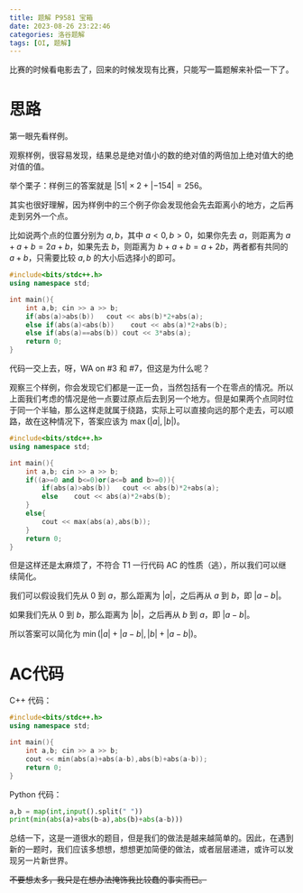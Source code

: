```yaml
---
title: 题解 P9581 宝箱
date: 2023-08-26 23:22:46
categories: 洛谷题解
tags: [OI, 题解]
---
```

比赛的时候看电影去了，回来的时候发现有比赛，只能写一篇题解来补偿一下了。

# 思路

第一眼先看样例。

观察样例，很容易发现，结果总是绝对值小的数的绝对值的两倍加上绝对值大的绝对值的值。

举个栗子：样例三的答案就是 $|51|\times2+|-154|=256$。

其实也很好理解，因为样例中的三个例子你会发现他会先去距离小的地方，之后再走到另外一个点。

比如说两个点的位置分别为 $a,b$，其中 $a<0,b>0$，如果你先去 $a$，则距离为 $a+a+b=2a+b$，如果先去 $b$，则距离为 $b+a+b=a+2b$，两者都有共同的 $a+b$，只需要比较 $a,b$ 的大小后选择小的即可。

```cpp
#include<bits/stdc++.h>
using namespace std;

int main(){
    int a,b; cin >> a >> b;
    if(abs(a)>abs(b))   cout << abs(b)*2+abs(a);
    else if(abs(a)<abs(b))    cout << abs(a)*2+abs(b);
    else if(abs(a)==abs(b)) cout << 3*abs(a);
    return 0;
}
```

代码一交上去，呀，WA on #3 和 #7，但这是为什么呢？

观察三个样例，你会发现它们都是一正一负，当然包括有一个在零点的情况。所以上面我们考虑的情况是他一点要过原点后去到另一个地方。但是如果两个点同时位于同一个半轴，那么这样走就属于绕路，实际上可以直接向远的那个走去，可以顺路，故在这种情况下，答案应该为 $\max(|a|,|b|)$。

```cpp
#include<bits/stdc++.h>
using namespace std;

int main(){
    int a,b; cin >> a >> b;
    if((a>=0 and b<=0)or(a<=b and b>=0)){
        if(abs(a)>abs(b))   cout << abs(b)*2+abs(a);
        else    cout << abs(a)*2+abs(b);
    }
    else{
        cout << max(abs(a),abs(b));
    }
    return 0;
}
```

但是这样还是太麻烦了，不符合 T1 一行代码 AC 的性质（逃），所以我们可以继续简化。

我们可以假设我们先从 $0$ 到 $a$，那么距离为 $|a|$，之后再从 $a$ 到 $b$，即 $|a-b|$。

如果我们先从 $0$ 到 $b$，那么距离为 $|b|$，之后再从 $b$ 到 $a$，即 $|a-b|$。

所以答案可以简化为 $\min(|a|+|a-b|,|b|+|a-b|)$。

# AC代码

C++ 代码：

```cpp
#include<bits/stdc++.h>
using namespace std;

int main(){
    int a,b; cin >> a >> b;
    cout << min(abs(a)+abs(a-b),abs(b)+abs(a-b));
    return 0;
}
```

Python 代码：

```python
a,b = map(int,input().split(" "))
print(min(abs(a)+abs(b-a),abs(b)+abs(a-b)))
```

总结一下，这是一道很水的题目，但是我们的做法是越来越简单的。因此，在遇到新的一题时，我们应该多想想，想想更加简便的做法，或者层层递进，或许可以发现另一片新世界。

~~不要想太多，我只是在想办法掩饰我比较蠢的事实而已。~~